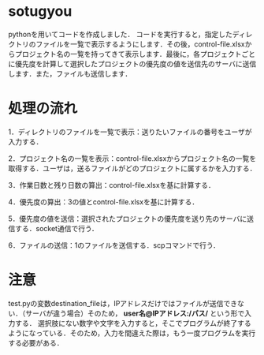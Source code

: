 # sotugyou
pythonを用いてコードを作成しました．
コードを実行すると，指定したディレクトリのファイルを一覧で表示するようにします．その後，control-file.xlsxからプロジェクト名の一覧を持ってきて表示します．最後に，各プロジェクトごとに優先度を計算して選択したプロジェクトの優先度の値を送信先のサーバに送信します．また，ファイルも送信します．

# 処理の流れ
1．ディレクトリのファイルを一覧で表示：送りたいファイルの番号をユーザが入力する．

2．プロジェクト名の一覧を表示：control-file.xlsxからプロジェクト名の一覧を取得する．ユーザは，送るファイルがどのプロジェクトに属するかを入力する．

3．作業日数と残り日数の算出：control-file.xlsxを基に計算する．

4．優先度の算出：3の値とcontrol-file.xlsxを基に計算する．

5．優先度の値を送信：選択されたプロジェクトの優先度を送り先のサーバに送信する．socket通信で行う．

6．ファイルの送信：1のファイルを送信する．scpコマンドで行う．

# 注意
test.pyの変数destination_fileは，IPアドレスだけではファイルが送信できない．（サーバが違う場合）そのため， **user名@IPアドレス:/パス/** という形で入力する．
選択肢にない数字や文字を入力すると，そこでプログラムが終了するようになっている．そのため，入力を間違えた際は，もう一度プログラムを実行する必要がある．
